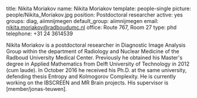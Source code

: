 title: Nikita Moriakov
name: Nikita Moriakov
template: people-single
picture: people/Nikita_Moriakov.jpg
position: Postdoctoral researcher
active: yes
groups: diag, aiimnijmegen
default_group: aiimnijmegen
email: nikita.moriakov@radboudumc.nl
office: Route 767, Room 27
type: phd
telephone: +31 24 3614539

Nikita Moriakov is a postdoctoral researcher in Diagnostic Image Analysis Group within the department of Radiology and Nuclear Medicine of the Radboud University Medical Center. Previously he obtained his Master's degree in Applied Mathematics from Delft University of Technology in 2012 (cum laude). In October 2016 he received his Ph.D. at the same university, defending thesis Entropy and Kolmogorov Complexity. He is currently working on the IBSCREEN and MR Brain projects.
His supervisor is [member/jonas-teuwen].
